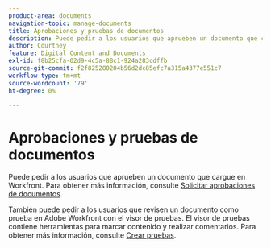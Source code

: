 ```yaml
---
product-area: documents
navigation-topic: manage-documents
title: Aprobaciones y pruebas de documentos
description: Puede pedir a los usuarios que aprueben un documento que cargue en Workfront. Para obtener más información, consulte Solicitar aprobaciones de documentos.
author: Courtney
feature: Digital Content and Documents
exl-id: f8b25cfa-02d9-4c5a-88c1-924a283cdffb
source-git-commit: f2f825280204b56d2dc85efc7a315a4377e551c7
workflow-type: tm+mt
source-wordcount: '79'
ht-degree: 0%

---
```


# Aprobaciones y pruebas de documentos

Puede pedir a los usuarios que aprueben un documento que cargue en Workfront. Para obtener más información, consulte [Solicitar aprobaciones de documentos](../../review-and-approve-work/manage-approvals/request-document-approvals.md).

También puede pedir a los usuarios que revisen un documento como prueba en Adobe Workfront con el visor de pruebas. El visor de pruebas contiene herramientas para marcar contenido y realizar comentarios. Para obtener más información, consulte [Crear pruebas](../../review-and-approve-work/proofing/creating-proofs-within-workfront/create-proofs--in-wf.md).
